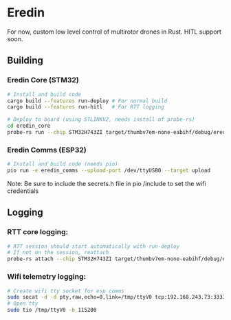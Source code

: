 # Eredin

For now, custom low level control of multirotor drones in Rust. HITL support soon.

## Building

### Eredin Core (STM32)
```bash
# Install and build code
cargo build --features run-deploy # For normal build
cargo build --features run-hitl   # For RTT logging

# Deploy to board (using STLINKV2, needs install of probe-rs)
cd eredin_core
probe-rs run --chip STM32H743ZI target/thumbv7em-none-eabihf/debug/eredin_core
```

### Eredin Comms (ESP32)
```bash
# Install and build code (needs pio)
pio run -e eredin_comms --upload-port /dev/ttyUSB0 --target upload
```
Note: Be sure to include the secrets.h file in pio /include to set the wifi credentials

## Logging

### RTT core logging:
```bash
# RTT session should start automatically with run-deploy
# If not on the session, reattach
probe-rs attach --chip STM32H743ZI target/thumbv7em-none-eabihf/debug/eredin_core
```

### Wifi telemetry logging:
```bash
# Create wifi tty socket for esp comms
sudo socat -d -d pty,raw,echo=0,link=/tmp/ttyV0 tcp:192.168.243.73:3333
# Open tty 
sudo tio /tmp/ttyV0 -b 115200
```
